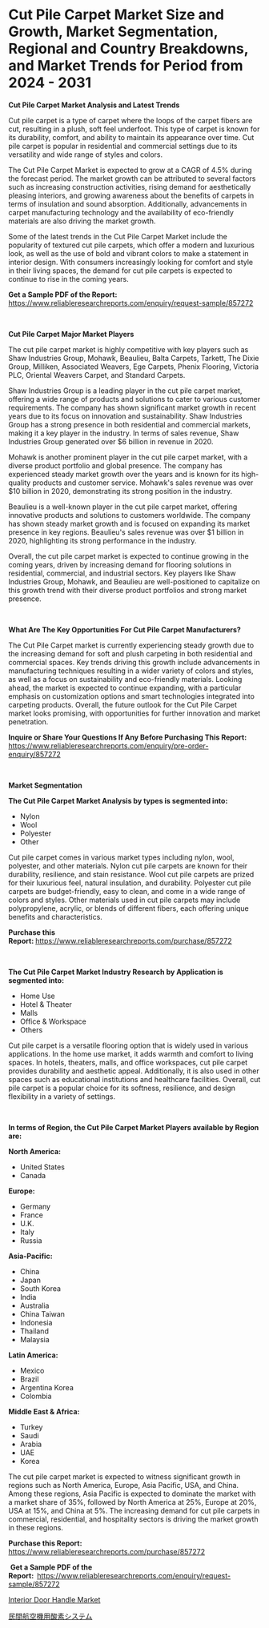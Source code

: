 <p><h1>Cut Pile Carpet Market Size and Growth, Market Segmentation, Regional and Country Breakdowns, and Market Trends for Period from 2024 -  2031</h1></p><p><strong>Cut Pile Carpet Market Analysis and Latest Trends</strong></p>
<p><p>Cut pile carpet is a type of carpet where the loops of the carpet fibers are cut, resulting in a plush, soft feel underfoot. This type of carpet is known for its durability, comfort, and ability to maintain its appearance over time. Cut pile carpet is popular in residential and commercial settings due to its versatility and wide range of styles and colors.</p><p>The Cut Pile Carpet Market is expected to grow at a CAGR of 4.5% during the forecast period. The market growth can be attributed to several factors such as increasing construction activities, rising demand for aesthetically pleasing interiors, and growing awareness about the benefits of carpets in terms of insulation and sound absorption. Additionally, advancements in carpet manufacturing technology and the availability of eco-friendly materials are also driving the market growth.</p><p>Some of the latest trends in the Cut Pile Carpet Market include the popularity of textured cut pile carpets, which offer a modern and luxurious look, as well as the use of bold and vibrant colors to make a statement in interior design. With consumers increasingly looking for comfort and style in their living spaces, the demand for cut pile carpets is expected to continue to rise in the coming years.</p></p>
<p><strong>Get a Sample PDF of the Report:&nbsp;</strong> <a href="https://www.reliableresearchreports.com/enquiry/request-sample/857272">https://www.reliableresearchreports.com/enquiry/request-sample/857272</a></p>
<p>&nbsp;</p>
<p><strong>Cut Pile Carpet Major Market Players</strong></p>
<p><p>The cut pile carpet market is highly competitive with key players such as Shaw Industries Group, Mohawk, Beaulieu, Balta Carpets, Tarkett, The Dixie Group, Milliken, Associated Weavers, Ege Carpets, Phenix Flooring, Victoria PLC, Oriental Weavers Carpet, and Standard Carpets.</p><p>Shaw Industries Group is a leading player in the cut pile carpet market, offering a wide range of products and solutions to cater to various customer requirements. The company has shown significant market growth in recent years due to its focus on innovation and sustainability. Shaw Industries Group has a strong presence in both residential and commercial markets, making it a key player in the industry. In terms of sales revenue, Shaw Industries Group generated over $6 billion in revenue in 2020.</p><p>Mohawk is another prominent player in the cut pile carpet market, with a diverse product portfolio and global presence. The company has experienced steady market growth over the years and is known for its high-quality products and customer service. Mohawk's sales revenue was over $10 billion in 2020, demonstrating its strong position in the industry.</p><p>Beaulieu is a well-known player in the cut pile carpet market, offering innovative products and solutions to customers worldwide. The company has shown steady market growth and is focused on expanding its market presence in key regions. Beaulieu's sales revenue was over $1 billion in 2020, highlighting its strong performance in the industry.</p><p>Overall, the cut pile carpet market is expected to continue growing in the coming years, driven by increasing demand for flooring solutions in residential, commercial, and industrial sectors. Key players like Shaw Industries Group, Mohawk, and Beaulieu are well-positioned to capitalize on this growth trend with their diverse product portfolios and strong market presence.</p></p>
<p>&nbsp;</p>
<p><strong>What Are The Key Opportunities For Cut Pile Carpet Manufacturers?</strong></p>
<p><p>The Cut Pile Carpet market is currently experiencing steady growth due to the increasing demand for soft and plush carpeting in both residential and commercial spaces. Key trends driving this growth include advancements in manufacturing techniques resulting in a wider variety of colors and styles, as well as a focus on sustainability and eco-friendly materials. Looking ahead, the market is expected to continue expanding, with a particular emphasis on customization options and smart technologies integrated into carpeting products. Overall, the future outlook for the Cut Pile Carpet market looks promising, with opportunities for further innovation and market penetration.</p></p>
<p><strong>Inquire or Share Your Questions If Any Before Purchasing This Report:</strong> <a href="https://www.reliableresearchreports.com/enquiry/pre-order-enquiry/857272">https://www.reliableresearchreports.com/enquiry/pre-order-enquiry/857272</a></p>
<p>&nbsp;</p>
<p><strong>Market Segmentation</strong></p>
<p><strong>The Cut Pile Carpet Market Analysis by types is segmented into:</strong></p>
<p><ul><li>Nylon</li><li>Wool</li><li>Polyester</li><li>Other</li></ul></p>
<p><p>Cut pile carpet comes in various market types including nylon, wool, polyester, and other materials. Nylon cut pile carpets are known for their durability, resilience, and stain resistance. Wool cut pile carpets are prized for their luxurious feel, natural insulation, and durability. Polyester cut pile carpets are budget-friendly, easy to clean, and come in a wide range of colors and styles. Other materials used in cut pile carpets may include polypropylene, acrylic, or blends of different fibers, each offering unique benefits and characteristics.</p></p>
<p><strong>Purchase this Report:&nbsp;</strong><a href="https://www.reliableresearchreports.com/purchase/857272">https://www.reliableresearchreports.com/purchase/857272</a></p>
<p>&nbsp;</p>
<p><strong>The Cut Pile Carpet Market Industry Research by Application is segmented into:</strong></p>
<p><ul><li>Home Use</li><li>Hotel & Theater</li><li>Malls</li><li>Office & Workspace</li><li>Others</li></ul></p>
<p><p>Cut pile carpet is a versatile flooring option that is widely used in various applications. In the home use market, it adds warmth and comfort to living spaces. In hotels, theaters, malls, and office workspaces, cut pile carpet provides durability and aesthetic appeal. Additionally, it is also used in other spaces such as educational institutions and healthcare facilities. Overall, cut pile carpet is a popular choice for its softness, resilience, and design flexibility in a variety of settings.</p></p>
<p>&nbsp;</p>
<p><strong>In terms of Region, the Cut Pile Carpet Market Players available by Region are:</strong></p>
<p>
    <p> <strong> North America: </strong>
        <ul>
            <li>United States</li>
            <li>Canada</li>
        </ul>
        </p> 
    <p> <strong> Europe: </strong>
        <ul>
            <li>Germany</li>
            <li>France</li>
            <li>U.K.</li>
            <li>Italy</li>
            <li>Russia</li>
        </ul>
        </p> 
    <p> <strong> Asia-Pacific: </strong>
        <ul>
            <li>China</li>
            <li>Japan</li>
            <li>South Korea</li>
            <li>India</li>
            <li>Australia</li>
            <li>China Taiwan</li>
            <li>Indonesia</li>
            <li>Thailand</li>
            <li>Malaysia</li>
        </ul>
        </p> 
    <p> <strong> Latin America: </strong>
        <ul>
            <li>Mexico</li>
            <li>Brazil</li>
            <li>Argentina Korea</li>
            <li>Colombia</li>
        </ul>
        </p> 
    <p> <strong> Middle East & Africa: </strong>
        <ul>
            <li>Turkey</li>
            <li>Saudi</li>
            <li>Arabia</li>
            <li>UAE</li>
            <li>Korea</li>
        </ul>
    </p>
    </p>
<p><p>The cut pile carpet market is expected to witness significant growth in regions such as North America, Europe, Asia Pacific, USA, and China. Among these regions, Asia Pacific is expected to dominate the market with a market share of 35%, followed by North America at 25%, Europe at 20%, USA at 15%, and China at 5%. The increasing demand for cut pile carpets in commercial, residential, and hospitality sectors is driving the market growth in these regions.</p></p>
<p><strong>Purchase this Report: </strong><a href="https://www.reliableresearchreports.com/purchase/857272">https://www.reliableresearchreports.com/purchase/857272</a></p>
<p>&nbsp;<strong>Get a Sample PDF of the Report:&nbsp;&nbsp;</strong><a href="https://www.reliableresearchreports.com/enquiry/request-sample/857272">https://www.reliableresearchreports.com/enquiry/request-sample/857272</a></p>
<p><strong></strong></p>
<p><p><a href="https://artistic-helicopter-ca9.notion.site/Interior-Door-Handle-Market-Size-Reflecting-a-Forecast-Till-2031-Market-By-Type-By-Application-and-fe962e8658554eeaacfbac0299072a2a">Interior Door Handle Market</a></p><p><a href="https://github.com/lrlmopnhwd79300/Market-Research-Report-List-1/blob/main/85202374295.md">民間航空機用酸素システム</a></p></p>